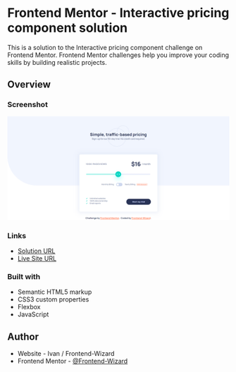 # Frontend Mentor - Interactive pricing component solution

This is a solution to the Interactive pricing component challenge on Frontend Mentor. Frontend Mentor challenges help you improve your coding skills by building realistic projects. 

## Overview 

### Screenshot

![](Images/screenshot.png)

### Links

- [Solution URL](https://github.com/Frontend-Wizard/interactive-pricing-component)
- [Live Site URL](https://frontend-wizard.github.io/interactive-pricing-component)

### Built with

- Semantic HTML5 markup
- CSS3 custom properties
- Flexbox
- JavaScript

## Author

- Website - Ivan / Frontend-Wizard
- Frontend Mentor - [@Frontend-Wizard](https://www.frontendmentor.io/profile/Frontend-Wizard)
